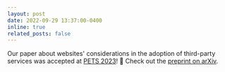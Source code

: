 ```yaml
---
layout: post
date: 2022-09-29 13:37:00-0400
inline: true
related_posts: false
---
```


Our paper about websites' considerations in the adoption of third-party services was accepted at [PETS 2023](https://petsymposium.org/2023/)! 🎉 Check out the [preprint on arXiv](https://arxiv.org/abs/2203.11387).
